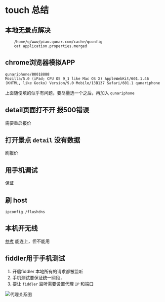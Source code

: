 touch 总结
======================


本地无景点解决
----

```
	/home/q/www/piao.qunar.com/cache/qconfig
	cat application.properties.merged
```

chrome浏览器模拟APP
----

```
qunariphone/80018888
Mozilla/5.0 (iPad; CPU OS 9_1 like Mac OS X) AppleWebKit/601.1.46 (KHTML, like Gecko) Version/9.0 Mobile/13B137 Safari/601.1 qunariphone
```
上面随便填的似乎有问题，要尽量选一个之后，再加入 `qunariphone`

detail页面打不开 报500错误
----

需要重启报价

打开景点 `detail` 没有数据
----
刷报价


用手机调试
----

保证

刷 host
----

```
ipconfig /flushdns
```



本机开无线
----

[参考](http://jingyan.baidu.com/article/335530da4f774019cb41c3eb.html) 
能连上，但不能用

fiddler用于手机测试
----

1. 开启fiddler 本地所有的请求都被监听
2. 手机测试要保证统一网段，
3. 要让 `fiddler` 监听需要设置代理 `IP` 和端口

![代理关系图]('https://pic1.zhimg.com/45e27880b2543da77d9c44a43d740988_b.jpg')

